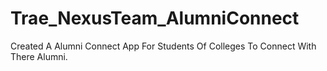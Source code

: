 # Trae_NexusTeam_AlumniConnect
Created A Alumni Connect App For Students Of Colleges To Connect With There Alumni.

